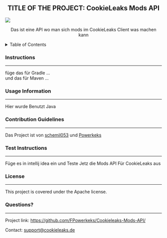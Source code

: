 
  <h2 align="center">TITLE OF THE PROJECT: CookieLeaks Mods API</h2>
  <img src="https://img.shields.io/badge/License-Apache-blue.svg">
  <p align="center">Das ist eine API wo man sich mods im CookieLeaks Client was machen kann</p>
  
  <details>
    <summary>Table of Contents</summary>
    <ol>
      <li>
        <a href="#instructions">Installation Instructions</a>
      </li>
      <li><a href="#usage">Usage Information</a></li>
      <li><a href="#contributing">Contribution Guidelines</a></li>
      <li><a href="#test">Test Instructions</a></li>
      <li><a href="#license">License</a></li>
      <li><a href="#questions">Questions</a></li>
    </ol>
  </details>
  
  <h3 id="instructions">Instructions</h3>
  <hr>
  <p>füge das für Gradle ... <br> und das für Maven ...</p>
  
  <h3 id="usage">Usage Information</h3>
  <hr>
  <p>Hier wurde Benutzt Java</p>
  
  <h3 id="contributing">Contribution Guidelines</h3>
  <hr>
  <p>Das Project ist von <a href="https://github.com/schemil053">schemil053</a> und <a href="https://github.com/FPowerkeks">Powerkeks</a></p>
  
  <h3 id="test">Test Instructions</h3>
  <hr>
  <p>Füge es in intellij idea ein und Teste Jetz die Mods API Für CookieLeaks aus</p>
  
  <h3 id="license">License</h3>
  <hr>
  <p>This project is covered under the Apache license.</p>

  
  <h3 id="questions">Questions?</h3>
  <hr>
  <p>Project link: <a href="https://github.com/FPowerkeks/Cookieleaks-Mods-API/">https://github.com/FPowerkeks/Cookieleaks-Mods-API/</a> </p>
  <p>Contact: <a href="mailto:support@cookieleaks.de">support@cookieleaks.de</a></p>
